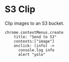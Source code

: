 S3 Clip
=======

Clip images to an S3 bucket.

    chrome.contextMenus.create 
        title: "Send to S3"
        contexts:["image"]
        onclick: (info) ->
          console.log info
          alert "yolo"
